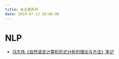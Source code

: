 ```yaml
---
title: 各主题系列
date: 2019-07-13 20:00:00
---
```


# NLP

- [冯志伟《自然语言计算机形式分析的理论与方法》笔记](https://yam.gift/2019/04/13/NLPFA/2019-04-13-NLP-Formal-Analysis/)

